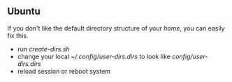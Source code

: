 Ubuntu
------

If you don't like the default directory structure of your _home_, you can easily fix this.

* run _create-dirs.sh_
* change your local _~/.config/user-dirs.dirs_ to look like _config/user-dirs.dirs_
* reload session or reboot system
